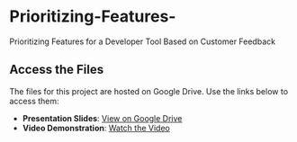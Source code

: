 # Prioritizing-Features-
Prioritizing Features for a Developer Tool Based on Customer Feedback
## Access the Files  

The files for this project are hosted on Google Drive. Use the links below to access them:  

- **Presentation Slides**: [View on Google Drive](https://docs.google.com/presentation/d/1MKk_K5R2JllW8ZMteNR_0dcV1eZfKNpk/edit?usp=drive_link&ouid=113944543202524537377&rtpof=true&sd=true)
- **Video Demonstration**: [Watch the Video](https://drive.google.com/file/d/1EhmvLWKq29cm7mE71Vw2s327si1dIvVT/view?usp=sharing)
  
